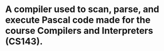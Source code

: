 # A compiler used to scan, parse, and execute Pascal code made for the course Compilers and Interpreters (CS143).
